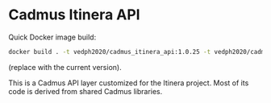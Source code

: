 # Cadmus Itinera API

Quick Docker image build:

```bash
docker build . -t vedph2020/cadmus_itinera_api:1.0.25 -t vedph2020/cadmus_itinera_api:latest
```

(replace with the current version).

This is a Cadmus API layer customized for the Itinera project. Most of its code is derived from shared Cadmus libraries.
